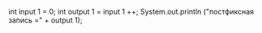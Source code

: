 int input 1 = 0;
int output 1 = input 1 ++;
System.out.println ("постфиксная запись =" + output 1);
